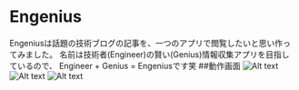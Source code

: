 # Engenius
Engeniusは話題の技術ブログの記事を、一つのアプリで閲覧したいと思い作ってみました。
名前は技術者(Engineer)の賢い(Genius)情報収集アプリを目指しているので、
Engineer + Genius = Engeniusです笑
##動作画面
![Alt text]("https://cloud.githubusercontent.com/assets/12871716/24652240/1297fcd6-196c-11e7-99e2-893abd8c3cad.png" "記事一覧画面")
![Alt text]("https://cloud.githubusercontent.com/assets/12871716/24652243/158b83ea-196c-11e7-839a-c3b578c7030d.png" "記事の閲覧画面")
![Alt text](https://cloud.githubusercontent.com/assets/12871716/24652125/8ebf3cd0-196b-11e7-9beb-bc92eaf25cdb.gif "動作画面")

